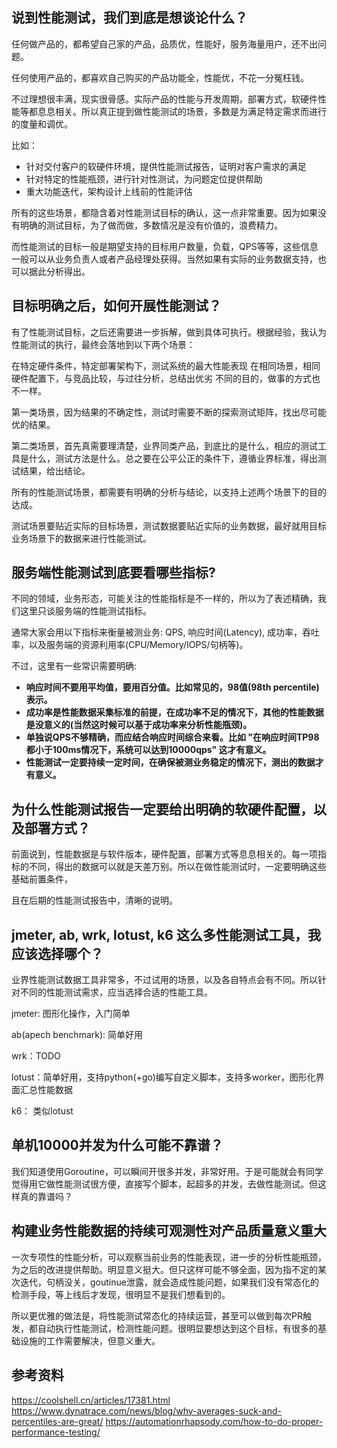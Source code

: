 
## 说到性能测试，我们到底是想谈论什么？
任何做产品的，都希望自己家的产品，品质优，性能好，服务海量用户，还不出问题。

任何使用产品的，都喜欢自己购买的产品功能全，性能优，不花一分冤枉钱。

不过理想很丰满，现实很骨感。实际产品的性能与开发周期，部署方式，软硬件性能等都息息相关。所以真正提到做性能测试的场景，多数是为满足特定需求而进行的度量和调优。

比如：

* 针对交付客户的软硬件环境，提供性能测试报告，证明对客户需求的满足
* 针对特定的性能瓶颈，进行针对性测试，为问题定位提供帮助
* 重大功能迭代，架构设计上线前的性能评估

所有的这些场景，都隐含着对性能测试目标的确认，这一点非常重要。因为如果没有明确的测试目标，为了做而做，多数情况是没有价值的，浪费精力。

而性能测试的目标一般是期望支持的目标用户数量，负载，QPS等等，这些信息一般可以从业务负责人或者产品经理处获得。当然如果有实际的业务数据支持，也可以据此分析得出。

## 目标明确之后，如何开展性能测试？
有了性能测试目标，之后还需要进一步拆解，做到具体可执行。根据经验，我认为性能测试的执行，最终会落地到以下两个场景：

在特定硬件条件，特定部署架构下，测试系统的最大性能表现
在相同场景，相同硬件配置下，与竞品比较，与过往分析，总结出优劣
不同的目的，做事的方式也不一样。

第一类场景，因为结果的不确定性，测试时需要不断的探索测试矩阵，找出尽可能优的结果。

第二类场景，首先真需要理清楚，业界同类产品，到底比的是什么，相应的测试工具是什么，测试方法是什么。总之要在公平公正的条件下，遵循业界标准，得出测试结果，给出结论。

所有的性能测试场景，都需要有明确的分析与结论，以支持上述两个场景下的目的达成。

测试场景要贴近实际的目标场景，测试数据要贴近实际的业务数据，最好就用目标业务场景下的数据来进行性能测试。

## 服务端性能测试到底要看哪些指标?
不同的领域，业务形态，可能关注的性能指标是不一样的，所以为了表述精确，我们这里只谈服务端的性能测试指标。

通常大家会用以下指标来衡量被测业务: QPS, 响应时间(Latency), 成功率，吞吐率，以及服务端的资源利用率(CPU/Memory/IOPS/句柄等)。

不过，这里有一些常识需要明确:

* **响应时间不要用平均值，要用百分值。比如常见的，98值(98th percentile)表示。**
* **成功率是性能数据采集标准的前提，在成功率不足的情况下，其他的性能数据是没意义的(当然这时候可以基于成功率来分析性能瓶颈)。**
* **单独说QPS不够精确，而应结合响应时间综合来看。比如 "在响应时间TP98都小于100ms情况下，系统可以达到10000qps" 这才有意义。**
* **性能测试一定要持续一定时间，在确保被测业务稳定的情况下，测出的数据才有意义。**

## 为什么性能测试报告一定要给出明确的软硬件配置，以及部署方式？
前面说到，性能数据是与软件版本，硬件配置，部署方式等息息相关的。每一项指标的不同，得出的数据可以就是天差万别。所以在做性能测试时，一定要明确这些基础前置条件，

且在后期的性能测试报告中，清晰的说明。

## jmeter, ab, wrk, lotust, k6 这么多性能测试工具，我应该选择哪个？
业界性能测试数据工具非常多，不过试用的场景，以及各自特点会有不同。所以针对不同的性能测试需求，应当选择合适的性能工具。

jmeter: 图形化操作，入门简单

ab(apech benchmark): 简单好用

wrk：TODO

lotust：简单好用，支持python(+go)编写自定义脚本，支持多worker，图形化界面汇总性能数据

k6： 类似lotust

## 单机10000并发为什么可能不靠谱？
我们知道使用Goroutine，可以瞬间开很多并发，非常好用。于是可能就会有同学觉得用它做性能测试很方便，直接写个脚本，起超多的并发，去做性能测试。但这样真的靠谱吗？


## 构建业务性能数据的持续可观测性对产品质量意义重大
一次专项性的性能分析，可以观察当前业务的性能表现，进一步的分析性能瓶颈，为之后的改进提供帮助。明显意义挺大。但只这样可能不够全面，因为指不定的某次迭代，句柄没关，goutinue泄露，就会造成性能问题，如果我们没有常态化的检测手段，等上线后才发现，很明显不是我们想看到的。

所以更优雅的做法是，将性能测试常态化的持续运营，甚至可以做到每次PR触发，都自动执行性能测试，检测性能问题。很明显要想达到这个目标，有很多的基础设施的工作需要解决，但意义重大。

## 参考资料
https://coolshell.cn/articles/17381.html
https://www.dynatrace.com/news/blog/why-averages-suck-and-percentiles-are-great/
https://automationrhapsody.com/how-to-do-proper-performance-testing/